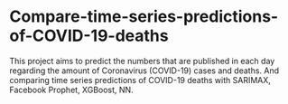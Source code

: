# Compare-time-series-predictions-of-COVID-19-deaths

This project aims to predict the numbers that are published in each day regarding the amount of Coronavirus (COVID-19) cases and deaths. And comparing time series predictions of COVID-19 deaths with SARIMAX, Facebook Prophet, XGBoost, NN.
